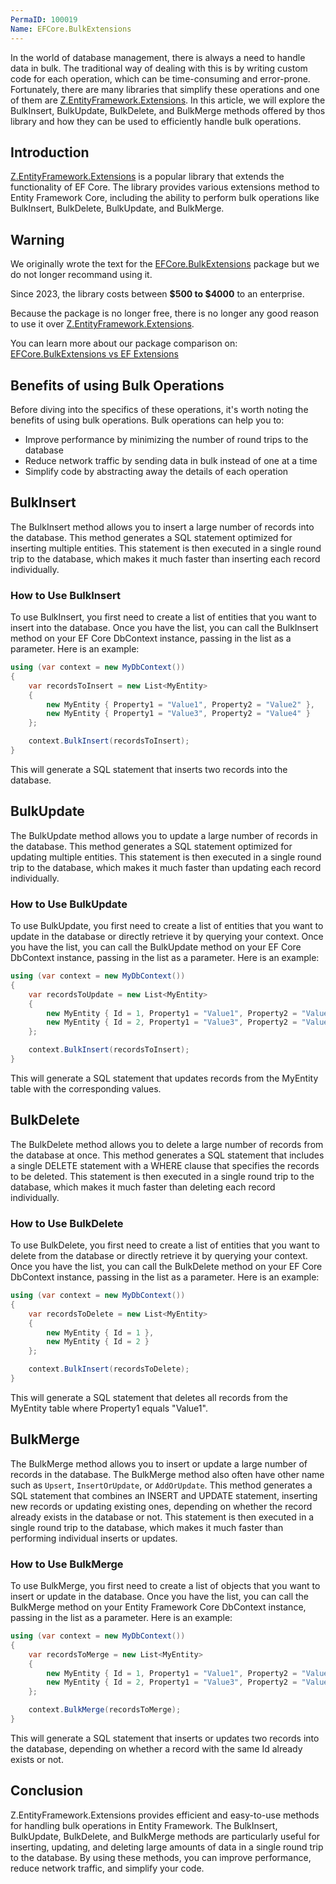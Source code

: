 ```yaml
---
PermaID: 100019
Name: EFCore.BulkExtensions
---
```


In the world of database management, there is always a need to handle data in bulk. The traditional way of dealing with this is by writing custom code for each operation, which can be time-consuming and error-prone. Fortunately, there are many libraries that simplify these operations and one of them are [Z.EntityFramework.Extensions](https://entityframework-extensions.net/bulk-extensions). In this article, we will explore the BulkInsert, BulkUpdate, BulkDelete, and BulkMerge methods offered by thos library and how they can be used to efficiently handle bulk operations.

## Introduction

[Z.EntityFramework.Extensions](https://entityframework-extensions.net/bulk-extensions) is a popular library that extends the functionality of EF Core. The library provides various extensions method to Entity Framework Core, including the ability to perform bulk operations like BulkInsert, BulkDelete, BulkUpdate, and BulkMerge.

## Warning

We originally wrote the text for the [EFCore.BulkExtensions](https://nugetmusthaves.com/package/EFCore.BulkExtensions) package but we do not longer recommand using it.

Since 2023, the library costs between **$500 to $4000** to an enterprise.

Because the package is no longer free, there is no longer any good reason to use it over [Z.EntityFramework.Extensions](https://entityframework-extensions.net/bulk-extensions).

You can learn more about our package comparison on: [EFCore.BulkExtensions vs EF Extensions](https://riptutorial.com/ef-core-advanced-topics/learn/100018/efcore-bulkextensions-vs-ef-extensions)

## Benefits of using Bulk Operations

Before diving into the specifics of these operations, it's worth noting the benefits of using bulk operations. Bulk operations can help you to:

- Improve performance by minimizing the number of round trips to the database
- Reduce network traffic by sending data in bulk instead of one at a time
- Simplify code by abstracting away the details of each operation

## BulkInsert

The BulkInsert method allows you to insert a large number of records into the database. This method generates a SQL statement optimized for inserting multiple entities. This statement is then executed in a single round trip to the database, which makes it much faster than inserting each record individually.

### How to Use BulkInsert

To use BulkInsert, you first need to create a list of entities that you want to insert into the database. Once you have the list, you can call the BulkInsert method on your EF Core DbContext instance, passing in the list as a parameter. Here is an example:

```csharp
using (var context = new MyDbContext())
{
    var recordsToInsert = new List<MyEntity>
    {
        new MyEntity { Property1 = "Value1", Property2 = "Value2" },
        new MyEntity { Property1 = "Value3", Property2 = "Value4" }
    };

    context.BulkInsert(recordsToInsert);
}
```

This will generate a SQL statement that inserts two records into the database.

## BulkUpdate

The BulkUpdate method allows you to update a large number of records in the database. This method generates a SQL statement optimized for updating multiple entities. This statement is then executed in a single round trip to the database, which makes it much faster than updating each record individually.

### How to Use BulkUpdate

To use BulkUpdate, you first need to create a list of entities that you want to update in the database or directly retrieve it by querying your context. Once you have the list, you can call the BulkUpdate method on your EF Core DbContext instance, passing in the list as a parameter. Here is an example:

```csharp
using (var context = new MyDbContext())
{
    var recordsToUpdate = new List<MyEntity>
    {
        new MyEntity { Id = 1, Property1 = "Value1", Property2 = "Value2" },
        new MyEntity { Id = 2, Property1 = "Value3", Property2 = "Value4" }
    };

    context.BulkInsert(recordsToInsert);
}
```

This will generate a SQL statement that updates records from the MyEntity table with the corresponding values.

## BulkDelete

The BulkDelete method allows you to delete a large number of records from the database at once. This method generates a SQL statement that includes a single DELETE statement with a WHERE clause that specifies the records to be deleted. This statement is then executed in a single round trip to the database, which makes it much faster than deleting each record individually.

### How to Use BulkDelete

To use BulkDelete, you first need to create a list of entities that you want to delete from the database or directly retrieve it by querying your context. Once you have the list, you can call the BulkDelete method on your EF Core DbContext instance, passing in the list as a parameter. Here is an example:

```csharp
using (var context = new MyDbContext())
{
    var recordsToDelete = new List<MyEntity>
    {
        new MyEntity { Id = 1 },
        new MyEntity { Id = 2 }
    };

    context.BulkInsert(recordsToDelete);
}
```

This will generate a SQL statement that deletes all records from the MyEntity table where Property1 equals "Value1".

## BulkMerge

The BulkMerge method allows you to insert or update a large number of records in the database. The BulkMerge method also often have other name such as `Upsert`, `InsertOrUpdate`, or `AddOrUpdate`. This method generates a SQL statement that combines an INSERT and UPDATE statement, inserting new records or updating existing ones, depending on whether the record already exists in the database or not. This statement is then executed in a single round trip to the database, which makes it much faster than performing individual inserts or updates.

### How to Use BulkMerge

To use BulkMerge, you first need to create a list of objects that you want to insert or update in the database. Once you have the list, you can call the BulkMerge method on your Entity Framework Core DbContext instance, passing in the list as a parameter. Here is an example:

```csharp
using (var context = new MyDbContext())
{
    var recordsToMerge = new List<MyEntity>
    {
        new MyEntity { Id = 1, Property1 = "Value1", Property2 = "Value2" },
        new MyEntity { Id = 2, Property1 = "Value3", Property2 = "Value4" }
    };

    context.BulkMerge(recordsToMerge);
}
```

This will generate a SQL statement that inserts or updates two records into the database, depending on whether a record with the same Id already exists or not.

## Conclusion

Z.EntityFramework.Extensions provides efficient and easy-to-use methods for handling bulk operations in Entity Framework. The BulkInsert, BulkUpdate, BulkDelete, and BulkMerge methods are particularly useful for inserting, updating, and deleting large amounts of data in a single round trip to the database. By using these methods, you can improve performance, reduce network traffic, and simplify your code.